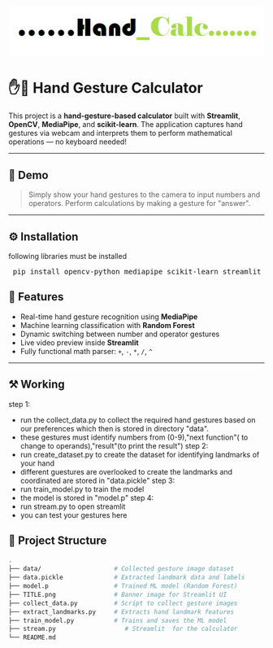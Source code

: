 
![screenshot](TITLE.png)

# ✋🤖 Hand Gesture Calculator

This project is a **hand-gesture-based calculator** built with **Streamlit**, **OpenCV**, **MediaPipe**, and **scikit-learn**. The application captures hand gestures via webcam and interprets them to perform mathematical operations — no keyboard needed!

---

## 📸 Demo

> Simply show your hand gestures to the camera to input numbers and operators. Perform calculations by making a gesture for "answer".

---

## ⚙ Installation

following libraries must be installed

<pre> pip install opencv-python mediapipe scikit-learn streamlit matplotlib </pre>


## 🧠 Features

- Real-time hand gesture recognition using **MediaPipe**
- Machine learning classification with **Random Forest**
- Dynamic switching between number and operator gestures
- Live video preview inside  **Streamlit** 
- Fully functional math parser: `+`, `-`, `*`, `/`, `^`

---

## ⚒ Working

step 1:
- run the collect_data.py to collect the required hand gestures based on our preferences which then is stored in directory "data".
- these gestures must identify numbers from (0-9),"next function"( to change to operands),"result"(to print the result")
step 2:
- run create_dataset.py to create the dataset for identifying landmarks of your hand
- different guestures are overlooked to create the landmarks and coordinated are stored in "data.pickle"
step 3:
- run train_model.py to train the model
- the model is stored in "model.p"
step 4:
- run stream.py to open streamlit
- you can test your gestures here  

## 📁 Project Structure

```bash
.
├── data/                    # Collected gesture image dataset
├── data.pickle              # Extracted landmark data and labels
├── model.p                  # Trained ML model (Random Forest)
├── TITLE.png                # Banner image for Streamlit UI
├── collect_data.py          # Script to collect gesture images
├── extract_landmarks.py     # Extracts hand landmark features
├── train_model.py           # Trains and saves the ML model
├── stream.py                   # Streamlit  for the calculator
└── README.md
```

